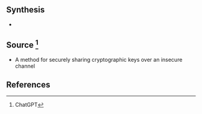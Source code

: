 ## Synthesis
- 
## Source [^1]
- A method for securely sharing cryptographic keys over an insecure channel
## References

[^1]: ChatGPT